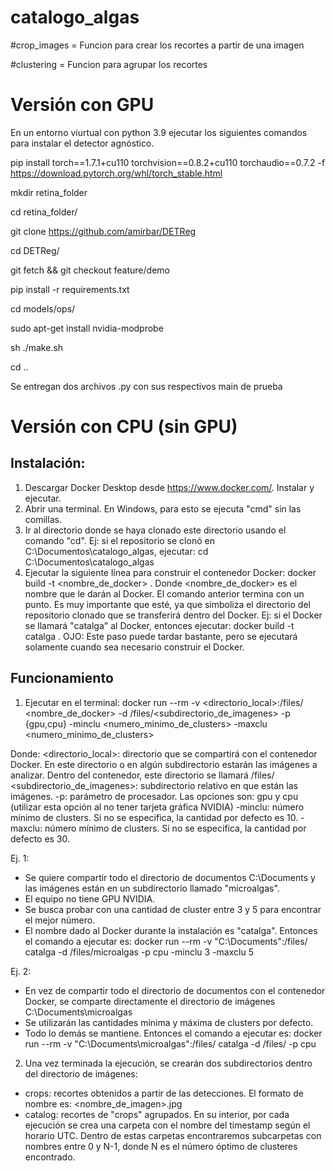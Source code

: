 # catalogo_algas

#crop_images = Funcion para crear los recortes a partir de una imagen

#clustering = Funcion para agrupar los recortes

# Versión con GPU

En un entorno viurtual con python 3.9 ejecutar los siguientes comandos para instalar el detector agnóstico.

pip install torch==1.7.1+cu110 torchvision==0.8.2+cu110 torchaudio==0.7.2 -f https://download.pytorch.org/whl/torch_stable.html

mkdir retina_folder

cd retina_folder/

git clone https://github.com/amirbar/DETReg

cd DETReg/

git fetch && git checkout feature/demo

pip install -r requirements.txt

cd models/ops/

sudo apt-get install nvidia-modprobe

sh ./make.sh

cd ..

Se entregan dos archivos .py con sus respectivos main de prueba

# Versión con CPU (sin GPU)

## Instalación:

1. Descargar Docker Desktop desde https://www.docker.com/. Instalar y ejecutar.
2. Abrir una terminal. En Windows, para esto se ejecuta "cmd" sin las comillas.
3. Ir al directorio donde se haya clonado este directorio usando el comando "cd". Ej: si el repositorio se clonó en C:\Documentos\catalogo_algas, ejecutar:
    cd C:\Documentos\catalogo_algas
4. Ejecutar la siguiente línea para construir el contenedor Docker:
    docker build -t <nombre_de_docker> .
    Donde <nombre_de_docker> es el nombre que le darán al Docker. El comando anterior termina con un punto. Es muy importante que esté, ya que simboliza el directorio del repositorio clonado que se transferirá dentro del Docker.
    Ej: si el Docker se llamará "catalga" al Docker, entonces ejecutar:
    docker build -t catalga .
    OJO: Este paso puede tardar bastante, pero se ejecutará solamente cuando sea necesario construir el Docker.

## Funcionamiento
1. Ejecutar en el terminal:
docker run --rm -v <directorio_local>:/files/ <nombre_de_docker> -d /files/<subdirectorio_de_imagenes> -p {gpu,cpu} -minclu <numero_minimo_de_clusters> -maxclu <numero_minimo_de_clusters>

Donde:
 <directorio_local>: directorio que se compartirá con el contenedor Docker. En este directorio o en algún subdirectorio estarán las imágenes a analizar. Dentro del contenedor, este directorio se llamará /files/
 <subdirectorio_de_imagenes>: subdirectorio relativo en que están las imágenes.
 -p: parámetro de procesador. Las opciones son: gpu y cpu (utilizar esta opción al no tener tarjeta gráfica NVIDIA)
 -minclu: número mínimo de clusters. Si no se especifica, la cantidad por defecto es 10.
 -maxclu: número mínimo de clusters. Si no se especifica, la cantidad por defecto es 30.

Ej. 1:
- Se quiere compartir todo el directorio de documentos C:\Documents y las imágenes están en un subdirectorio llamado "microalgas".
- El equipo no tiene GPU NVIDIA.
- Se busca probar con una cantidad de cluster entre 3 y 5 para encontrar el mejor número.
- El nombre dado al Docker durante la instalación es "catalga".
Entonces el comando a ejecutar es:
docker run --rm -v "C:\Documents":/files/ catalga -d /files/microalgas -p cpu -minclu 3 -maxclu 5

Ej. 2:
- En vez de compartir todo el directorio de documentos con el contenedor Docker, se comparte directamente el directorio de imágenes C:\Documents\microalgas
- Se utilizarán las cantidades mínima y máxima de clusters por defecto.
- Todo lo demás se mantiene.
Entonces el comando a ejecutar es:
docker run --rm -v "C:\Documents\microalgas":/files/ catalga -d /files/ -p cpu

2. Una vez terminada la ejecución, se crearán dos subdirectorios dentro del directorio de imágenes:
- crops: recortes obtenidos a partir de las detecciones. El formato de nombre es: <nombre_de_imagen>_<xtop>_<yleft>_<xbottom>_<yright>.jpg
- catalog: recortes de "crops" agrupados. En su interior, por cada ejecución se crea una carpeta con el nombre del timestamp según el horario UTC. Dentro de estas carpetas encontraremos subcarpetas con nombres entre 0 y N-1, donde N es el número óptimo de clusteres encontrado.
